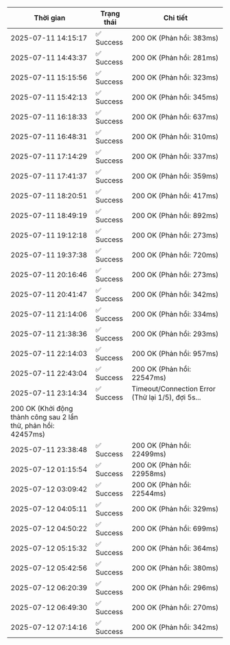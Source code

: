 | Thời gian | Trạng thái | Chi tiết |
|---|---|---|
| 2025-07-11 14:15:17 | ✅ Success | 200 OK (Phản hồi: 383ms) |
| 2025-07-11 14:43:37 | ✅ Success | 200 OK (Phản hồi: 281ms) |
| 2025-07-11 15:15:56 | ✅ Success | 200 OK (Phản hồi: 323ms) |
| 2025-07-11 15:42:13 | ✅ Success | 200 OK (Phản hồi: 345ms) |
| 2025-07-11 16:18:33 | ✅ Success | 200 OK (Phản hồi: 637ms) |
| 2025-07-11 16:48:31 | ✅ Success | 200 OK (Phản hồi: 310ms) |
| 2025-07-11 17:14:29 | ✅ Success | 200 OK (Phản hồi: 337ms) |
| 2025-07-11 17:41:37 | ✅ Success | 200 OK (Phản hồi: 359ms) |
| 2025-07-11 18:20:51 | ✅ Success | 200 OK (Phản hồi: 417ms) |
| 2025-07-11 18:49:19 | ✅ Success | 200 OK (Phản hồi: 892ms) |
| 2025-07-11 19:12:18 | ✅ Success | 200 OK (Phản hồi: 273ms) |
| 2025-07-11 19:37:38 | ✅ Success | 200 OK (Phản hồi: 720ms) |
| 2025-07-11 20:16:46 | ✅ Success | 200 OK (Phản hồi: 273ms) |
| 2025-07-11 20:41:47 | ✅ Success | 200 OK (Phản hồi: 342ms) |
| 2025-07-11 21:14:06 | ✅ Success | 200 OK (Phản hồi: 334ms) |
| 2025-07-11 21:38:36 | ✅ Success | 200 OK (Phản hồi: 293ms) |
| 2025-07-11 22:14:03 | ✅ Success | 200 OK (Phản hồi: 957ms) |
| 2025-07-11 22:43:04 | ✅ Success | 200 OK (Phản hồi: 22547ms) |
| 2025-07-11 23:14:34 | ✅ Success | Timeout/Connection Error (Thử lại 1/5), đợi 5s...
200 OK (Khởi động thành công sau 2 lần thử, phản hồi: 42457ms) |
| 2025-07-11 23:38:48 | ✅ Success | 200 OK (Phản hồi: 22499ms) |
| 2025-07-12 01:15:54 | ✅ Success | 200 OK (Phản hồi: 22958ms) |
| 2025-07-12 03:09:42 | ✅ Success | 200 OK (Phản hồi: 22544ms) |
| 2025-07-12 04:05:11 | ✅ Success | 200 OK (Phản hồi: 329ms) |
| 2025-07-12 04:50:22 | ✅ Success | 200 OK (Phản hồi: 699ms) |
| 2025-07-12 05:15:32 | ✅ Success | 200 OK (Phản hồi: 364ms) |
| 2025-07-12 05:42:56 | ✅ Success | 200 OK (Phản hồi: 380ms) |
| 2025-07-12 06:20:39 | ✅ Success | 200 OK (Phản hồi: 296ms) |
| 2025-07-12 06:49:30 | ✅ Success | 200 OK (Phản hồi: 270ms) |
| 2025-07-12 07:14:16 | ✅ Success | 200 OK (Phản hồi: 342ms) |
